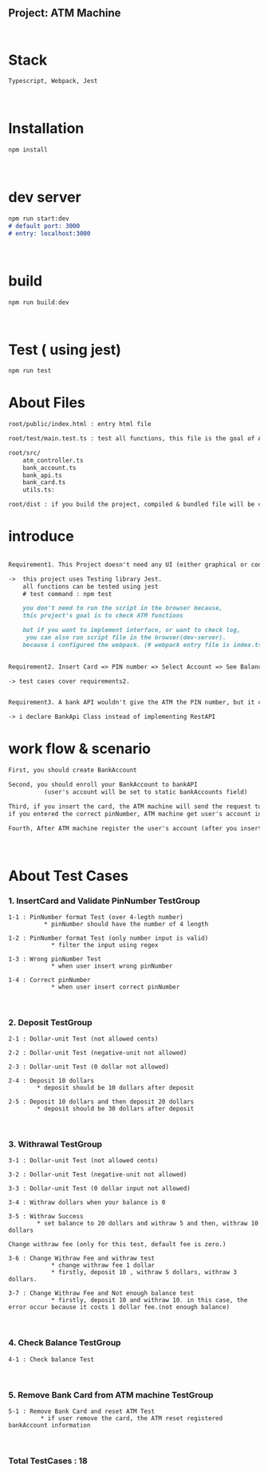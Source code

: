## Project: ATM Machine <br/><br/>

#  Stack
```md
Typescript, Webpack, Jest
```

<br/>

# Installation
```js
npm install
```

<br/>

# dev server
```md
npm run start:dev
# default port: 3000
# entry: localhost:3000
```

<br/>

# build
```js
npm run build:dev
```
<br/>

# Test ( using jest)
```js
npm run test
```

# About Files
```md
root/public/index.html : entry html file

root/test/main.test.ts : test all functions, this file is the goal of ATM project

root/src/
    atm_controller.ts 
    bank_account.ts 
    bank_api.ts 
    bank_card.ts 
    utils.ts: 

root/dist : if you build the project, compiled & bundled file will be created here.
```
# introduce
```md

Requirement1. This Project doesn't need any UI (either graphical or console), but a controller should be implemented and tested.

->  this project uses Testing library Jest. 
    all functions can be tested using jest
    # test command : npm test

    you don't need to run the script in the browser because, 
    this project's goal is to check ATM functions

    but if you want to implement interface, or want to check log, 
     you can also run script file in the browser(dev-server).
    because i configured the webpack. (# webpack entry file is index.ts file)
    

Requirement2. Insert Card => PIN number => Select Account => See Balance/Deposit/Withdraw

-> test cases cover requirements2.


Requirement3. A bank API wouldn't give the ATM the PIN number, but it can tell you if the PIN number is correct or not.

-> i declare BankApi Class instead of implementing RestAPI

```

# work flow & scenario
```md
First, you should create BankAccount

Second, you should enroll your BankAccount to bankAPI
          (user's account will be set to static bankAccounts field)

Third, if you insert the card, the ATM machine will send the request to bankAPI for getting user's account.
if you entered the correct pinNumber, ATM machine get user's account information from bankAPI, It will register an account with the machine.

Fourth, After ATM machine register the user's account (after you insert the card),  you can deposit/ withraw/ see balance
```

<br/>

# About Test Cases

### 1. InsertCard and Validate PinNumber TestGroup 
	1-1 : PinNumber format Test (over 4-legth number)
			  * pinNumber should have the number of 4 length
	
	1-2 : PinNumber format Test (only number input is valid)
				* filter the input using regex

	1-3 : Wrong pinNumber Test 
				* when user insert wrong pinNumber

	1-4 : Correct pinNumber 
				* when user insert correct pinNumber   
<br/>

### 2. Deposit TestGroup 
	2-1 : Dollar-unit Test (not allowed cents)

	2-2 : Dollar-unit Test (negative-unit not allowed)

	2-3 : Dollar-unit Test (0 dollar not allowed)

	2-4 : Deposit 10 dollars
			* deposit should be 10 dollars after deposit

	2-5 : Deposit 10 dollars and then deposit 20 dollars
			* deposit should be 30 dollars after deposit

<br/>

### 3. Withrawal TestGroup 
	3-1 : Dollar-unit Test (not allowed cents)

	3-2 : Dollar-unit Test (negative-unit not allowed)
	
	3-3 : Dollar-unit Test (0 dollar input not allowed) 
			
	3-4 : Withraw dollars when your balance is 0
	
	3-5 : Withraw Success
			* set balance to 20 dollars and withraw 5 and then, withraw 10 dollars

	Change withraw fee (only for this test, default fee is zero.)
	
	3-6 : Change Withraw Fee and withraw test 
				* change withraw fee 1 dollar
				* firstly, deposit 10 , withraw 5 dollars, withraw 3 dollars. 
  
	3-7 : Change Withraw Fee and Not enough balance test
				* firstly, deposit 10 and withraw 10. in this case, the error occur because it costs 1 dollar fee.(not enough balance)

<br/>

### 4. Check Balance TestGroup
	4-1 : Check balance Test

<br/>

### 5. Remove Bank Card from ATM machine TestGroup
	5-1 : Remove Bank Card and reset ATM Test
			 * if user remove the card, the ATM reset registered bankAccount information

<br/> 

### Total TestCases : 18 
